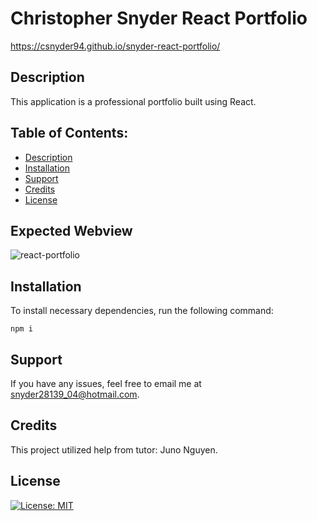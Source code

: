 # Christopher Snyder React Portfolio

https://csnyder94.github.io/snyder-react-portfolio/

## Description

This application is a professional portfolio built using React.

## Table of Contents:
* [Description](#description)
* [Installation](#installation)
* [Support](#support)
* [Credits](#credits)
* [License](#license)

## Expected Webview

![react-portfolio](https://user-images.githubusercontent.com/124528804/236643054-a5985aec-da3d-40d4-8b96-25954f1651b2.png)

## Installation

 To install necessary dependencies, run the following command:
  ```
  npm i
  ```

## Support

If you have any issues, feel free to email me at snyder28139_04@hotmail.com.

## Credits

This project utilized help from tutor: Juno Nguyen.

## License
[![License: MIT](https://img.shields.io/badge/License-MIT-yellow.svg)](https://opensource.org/licenses/MIT)

